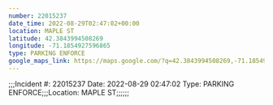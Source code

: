 ```yaml
---
number: 22015237
date_time: 2022-08-29T02:47:02+00:00
location: MAPLE ST
latitude: 42.3843994508269
longitude: -71.1854927596865
type: PARKING ENFORCE
google_maps_link: https://maps.google.com/?q=42.3843994508269,-71.1854927596865
---
```


;;;Incident #: 22015237   Date: 2022-08-29 02:47:02    Type: PARKING ENFORCE;;;Location: MAPLE ST;;;;;;
